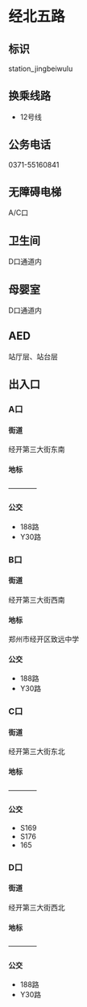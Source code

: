 # 经北五路

## 标识

station_jingbeiwulu

## 换乘线路

- 12号线

## 公务电话

0371-55160841

## 无障碍电梯

A/C口

## 卫生间

D口通道内

## 母婴室

D口通道内

## AED

站厅层、站台层

## 出入口

### A口

#### 街道

经开第三大街东南

#### 地标

————

#### 公交

- 188路
- Y30路

### B口

#### 街道

经开第三大街西南

#### 地标

郑州市经开区致远中学

#### 公交

- 188路
- Y30路

### C口

#### 街道

经开第三大街东北

#### 地标

————

#### 公交

- S169
- S176
- 165

### D口

#### 街道

经开第三大街西北

#### 地标

————

#### 公交

- 188路
- Y30路

